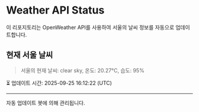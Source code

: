 
# Weather API Status

이 리포지토리는 OpenWeather API를 사용하여 서울의 날씨 정보를 자동으로 업데이트합니다.

## 현재 서울 날씨
> 서울의 현재 날씨: clear sky, 온도: 20.27°C, 습도: 95%

⏳ 업데이트 시간: 2025-09-25 16:12:22 (UTC)

---
자동 업데이트 봇에 의해 관리됩니다.
